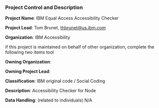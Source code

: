 ### Project Control and Description

**Project Name**:   IBM Equal Access Accessibility Checker

**Project Lead**:   Tom Brunet, thbrunet@us.ibm.com

**Organization**:   IBM Accessibility

if this project is maintained on behalf of other organization, complete the following two items tool

**Owning Organization**:  

**Owning Project Lead**:

**Classification**:   IBM original code / Social Coding

**Description**: Accessibility Checker for Node

**Data Handling**: (related to individuals)
N/A

